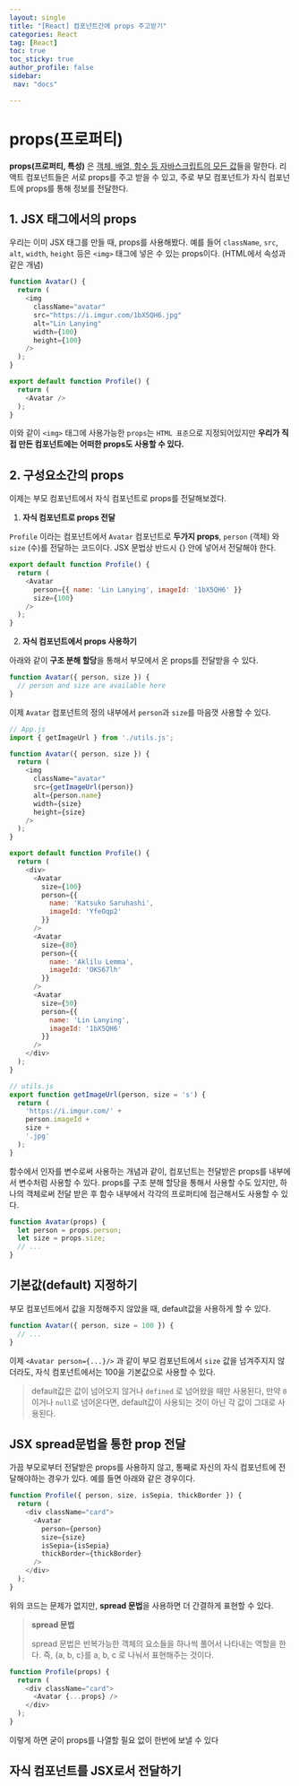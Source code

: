 ```yaml
---
layout: single
title: "[React] 컴포넌트간에 props 주고받기"
categories: React
tag: [React]
toc: true
toc_sticky: true
author_profile: false
sidebar:
 nav: "docs"

---
```


# props(프로퍼티)

**props(프로퍼티, 특성)** 은 <u>객체, 배열, 함수 등 자바스크립트의 모든 값</u>들을 말한다. 리액트 컴포넌트들은 서로 props를 주고 받을 수 있고, 주로 부모 컴포넌트가 자식 컴포넌트에 props를 통해 정보를 전달한다.

## 1. JSX 태그에서의 props

우리는 이미 JSX 태그를 만들 때, props를 사용해봤다. 예를 들어 `className`, `src`, `alt`, `width`, `height` 등은 `<img>` 태그에 넣은 수 있는 props이다. (HTML에서 속성과 같은 개념)

```js
function Avatar() {
  return (
    <img
      className="avatar"
      src="https://i.imgur.com/1bX5QH6.jpg"
      alt="Lin Lanying"
      width={100}
      height={100}
    />
  );
}

export default function Profile() {
  return (
    <Avatar />
  );
}
```

이와 같이 `<img>` 태그에 사용가능한 `props`는 `HTML 표준`으로 지정되어있지만 **우리가 직접 만든 컴포넌트에는 어떠한 props도 사용할 수 있다.**

## 2. 구성요소간의 props

이제는 부모 컴포넌트에서 자식 컴포넌트로 props를 전달해보겠다.

1. **자식 컴포넌트로 props 전달**

`Profile` 이라는 컴포넌트에서 `Avatar` 컴포넌트로 **두가지 props**, `person` (객체) 와 `size` (수)를 전달하는 코드이다. JSX 문법상 반드시 {} 안에 넣어서 전달해야 한다.  

```js
export default function Profile() {
  return (
    <Avatar
      person={{ name: 'Lin Lanying', imageId: '1bX5QH6' }}
      size={100}
    />
  );
}
```

2. **자식 컴포넌트에서 props 사용하기**

아래와 같이 **구조 분해 할당**을 통해서 부모에서 온 props를 전달받을 수 있다.

```js
function Avatar({ person, size }) {
  // person and size are available here
}
```

이제 `Avatar` 컴포넌트의 정의 내부에서 `person`과 `size`를 마음껏 사용할 수 있다.

```js
// App.js
import { getImageUrl } from './utils.js';

function Avatar({ person, size }) {
  return (
    <img
      className="avatar"
      src={getImageUrl(person)}
      alt={person.name}
      width={size}
      height={size}
    />
  );
}

export default function Profile() {
  return (
    <div>
      <Avatar
        size={100}
        person={{ 
          name: 'Katsuko Saruhashi', 
          imageId: 'YfeOqp2'
        }}
      />
      <Avatar
        size={80}
        person={{
          name: 'Aklilu Lemma', 
          imageId: 'OKS67lh'
        }}
      />
      <Avatar
        size={50}
        person={{ 
          name: 'Lin Lanying',
          imageId: '1bX5QH6'
        }}
      />
    </div>
  );
}

// utils.js
export function getImageUrl(person, size = 's') {
  return (
    'https://i.imgur.com/' +
    person.imageId +
    size +
    '.jpg'
  );
}
```

함수에서 인자를 변수로써 사용하는 개념과 같이, 컴포넌트는 전달받은 props를 내부에서 변수처럼 사용할 수 있다. props를 구조 분해 할당을 통해서 사용할 수도 있지만, 하나의 객체로써 전달 받은 후 함수 내부에서 각각의 프로퍼티에 접근해서도 사용할 수 있다. 

```js
function Avatar(props) {
  let person = props.person;
  let size = props.size;
  // ...
}
```

## 기본값(default) 지정하기

부모 컴포넌트에서 값을 지정해주지 않았을 때, default값을 사용하게 할 수 있다. 

```js
function Avatar({ person, size = 100 }) {
  // ...
}
```

이제 `<Avatar person={...}/>` 과 같이 부모 컴포넌트에서 `size` 값을 넘겨주지지 않더라도, 자식 컴포넌트에서는 100을 기본값으로 사용할 수 있다. 

> default값은 값이 넘어오지 않거나 `defined` 로 넘어왔을 때만 사용된다, 만약 `0`이거나 `null`로 넘어온다면, default값이 사용되는 것이 아닌 각 값이 그대로 사용된다.

## JSX spread문법을 통한 prop 전달

가끔 부모로부터 전달받은 props를 사용하지 않고, 통째로 자신의 자식 컴포넌트에 전달해야하는 경우가 있다. 예를 들면 아래와 같은 경우이다.

```js
function Profile({ person, size, isSepia, thickBorder }) {
  return (
    <div className="card">
      <Avatar
        person={person}
        size={size}
        isSepia={isSepia}
        thickBorder={thickBorder}
      />
    </div>
  );
}
```

위의 코드는 문제가 없지만, **spread 문법**을 사용하면 더 간결하게 표현할 수 있다.

> **spread 문법**
> 
> spread 문법은 반복가능한 객체의 요소들을 하나씩 풀어서 나타내는 역할을 한다. 즉, {a, b, c}를 a, b, c 로 나눠서 표현해주는 것이다.

```js
function Profile(props) {
  return (
    <div className="card">
      <Avatar {...props} />
    </div>
  );
}
```

이렇게 하면 굳이 props를 나열할 필요 없이 한번에 보낼 수 있다

## 자식 컴포넌트를 JSX로서 전달하기

   

## 


